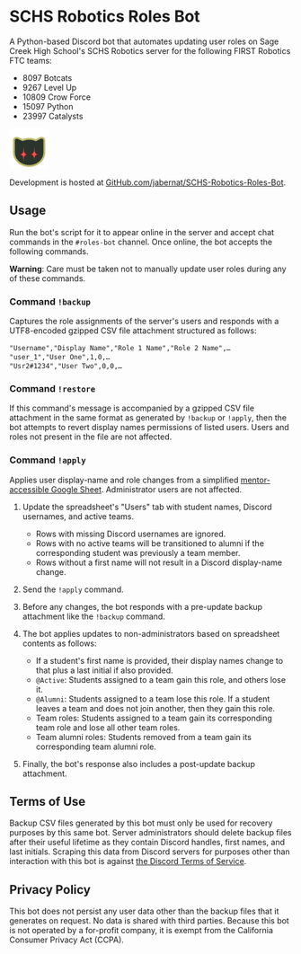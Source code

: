 # SCHS Robotics Roles Bot

A Python-based Discord bot that automates updating user roles on Sage Creek High
School's SCHS Robotics server for the following FIRST Robotics FTC teams:
*   8097 Botcats
*   9267 Level Up
*   10809 Crow Force
*   15097 Python
*   23997 Catalysts

<img src="Icon.png" alt="Bot's Discord icon of the silhouette of a cat with gleaming red eyes." style="width: 5em; height: 5em;"/>

Development is hosted at [GitHub.com/jabernat/SCHS-Robotics-Roles-Bot](
https://github.com/jabernat/SCHS-Robotics-Roles-Bot ).


## Usage

Run the bot's script for it to appear online in the server and accept chat
commands in the `#roles-bot` channel.  Once online, the bot accepts the
following commands.

**Warning**: Care must be taken not to manually update user roles during any of
these commands.

### Command `!backup`
Captures the role assignments of the server's users and responds with a
UTF8-encoded gzipped CSV file attachment structured as follows:

```csv
"Username","Display Name","Role 1 Name","Role 2 Name",…
"user_1","User One",1,0,…
"Usr2#1234","User Two",0,0,…
```

### Command `!restore`
If this command's message is accompanied by a gzipped CSV file attachment in the
same format as generated by `!backup` or `!apply`, then the bot attempts to
revert display names permissions of listed users.  Users and roles not present
in the file are not affected.

### Command `!apply`
Applies user display-name and role changes from a simplified [mentor-accessible
Google Sheet](
https://docs.google.com/spreadsheets/d/12uITMXrY9U_Utq619Asrl-UaEYbTu896KDlj-u8ckMM/edit?usp=sharing
).  Administrator users are not affected.

1.  Update the spreadsheet's "Users" tab with student names, Discord usernames,
    and active teams.
    *   Rows with missing Discord usernames are ignored.
    *   Rows with no active teams will be transitioned to alumni if the
        corresponding student was previously a team member.
    *   Rows without a first name will not result in a Discord display-name
        change.

2.  Send the `!apply` command.

3.  Before any changes, the bot responds with a pre-update backup attachment
    like the `!backup` command.

4.  The bot applies updates to non-administrators based on spreadsheet contents
    as follows:
    *   If a student's first name is provided, their display names change to
        that plus a last initial if also provided.
    *   `@Active`: Students assigned to a team gain this role, and others lose
        it.
    *   `@Alumni`: Students assigned to a team lose this role.  If a student
        leaves a team and does not join another, then they gain this role.
    *   Team roles: Students assigned to a team gain its corresponding team role
        and lose all other team roles.
    *   Team alumni roles: Students removed from a team gain its corresponding
        team alumni role.

5.  Finally, the bot's response also includes a post-update backup attachment.


## Terms of Use

Backup CSV files generated by this bot must only be used for recovery
purposes by this same bot.  Server administrators should delete backup files
after their useful lifetime as they contain Discord handles, first names, and
last initials.  Scraping this data from Discord servers for purposes other than
interaction with this bot is against [the Discord Terms of Service](
https://discord.com/terms ).


## Privacy Policy

This bot does not persist any user data other than the backup files that it
generates on request.  No data is shared with third parties.  Because this bot
is not operated by a for-profit company, it is exempt from the California
Consumer Privacy Act (CCPA).
